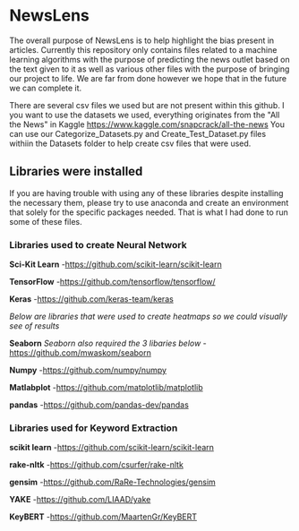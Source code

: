 # NewsLens

The overall purpose of NewsLens is to help highlight the bias present in articles. Currently this repository only contains files related to a machine learning algorithms with the purpose of predicting the news outlet based on the text given to it as well as various other files with the purpose of bringing our project to life. We are far from done however we hope that in the future we can complete it.

There are several csv files we used but are not present within this github. I you want to use the datasets we used, everything originates from the "All the News" in Kaggle
https://www.kaggle.com/snapcrack/all-the-news
You can use our Categorize_Datasets.py and Create_Test_Dataset.py files withiin the Datasets folder to help create csv files that were used.

## Libraries were installed
If you are having trouble with using any of these libraries despite installing the necessary them, please try to use anaconda and create an environment that solely for the specific packages needed. That is what I had done to run some of these files.

### Libraries used to create Neural Network
**Sci-Kit Learn**
-https://github.com/scikit-learn/scikit-learn

**TensorFlow**
-https://github.com/tensorflow/tensorflow/

**Keras**
-https://github.com/keras-team/keras

*Below are libraries that were used to create heatmaps so we could visually see of results*

**Seaborn** *Seaborn also required the 3 libaries below*
-https://github.com/mwaskom/seaborn

**Numpy**
-https://github.com/numpy/numpy

**Matlabplot**
-https://github.com/matplotlib/matplotlib

**pandas**
-https://github.com/pandas-dev/pandas


### Libraries used for Keyword Extraction
**scikit learn**
-https://github.com/scikit-learn/scikit-learn

**rake-nltk**
-https://github.com/csurfer/rake-nltk

**gensim**
-https://github.com/RaRe-Technologies/gensim

**YAKE**
-https://github.com/LIAAD/yake

**KeyBERT**
-https://github.com/MaartenGr/KeyBERT